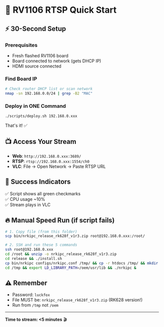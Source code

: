 # 🚀 RV1106 RTSP Quick Start

## ⚡ 30-Second Setup

### Prerequisites
- Fresh flashed RV1106 board
- Board connected to network (gets DHCP IP)
- HDMI source connected

### Find Board IP
```bash
# Check router DHCP list or scan network
nmap -sn 192.168.0.0/24 | grep -B2 "MAC"
```

### Deploy in ONE Command
```bash
./scripts/deploy.sh 192.168.0.xxx
```

That's it! ✅

## 📺 Access Your Stream

- **Web**: `http://192.168.0.xxx:3689/`
- **RTSP**: `rtsp://192.168.0.xxx:1554/ch0`
- **VLC**: File → Open Network → Paste RTSP URL

## 🎯 Success Indicators

✅ Script shows all green checkmarks  
✅ CPU usage ~10%  
✅ Stream plays in VLC  

## 🔥 Manual Speed Run (if script fails)

```bash
# 1. Copy file (from this folder)
scp bin/nrkipc_release_rk628f_v1r3.zip root@192.168.0.xxx:/root/

# 2. SSH and run these 5 commands
ssh root@192.168.0.xxx
cd /root && unzip -o nrkipc_release_rk628f_v1r3.zip
cd release && ./install.sh
cp bin/nrkipc configs/nrkipc.conf /tmp/ && cp -r htdocs /tmp/ && mkdir -p /tmp/log
cd /tmp && export LD_LIBRARY_PATH=/oem/usr/lib && ./nrkipc &
```

## ⚠️ Remember

- Password: `luckfox`
- File MUST be: `nrkipc_release_rk628f_v1r3.zip` (RK628 version!)
- Run from `/tmp` not `/oem`

---
**Time to stream: <5 minutes** 🎬